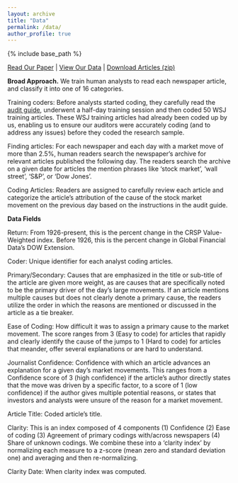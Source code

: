 ```yaml
---
layout: archive
title: "Data"
permalink: /data/
author_profile: true
---
```


{% include base_path %}

<a href="https://stockjumpswebsite.github.io/stockjumps/files/BBDS_BigJumps_Nov2020.pdf" target="_blank">Read Our Paper</a> | <a href="https://docs.google.com/spreadsheets/d/1BtWwJ-DSvbxsfPoDShWBvEgVbbt65C1g5qiDQST4Sic/edit#gid=1174245246" target="_blank">View Our Data</a> | <a href="https://www.dropbox.com/s/sgq7t10c6dboiwc/WSJ_final.zip?dl=0">Download Articles (zip)</a>


<b>Broad Approach.</b> We train human analysts to read each newspaper article, and classify it into one of 16 categories.

Training coders: Before analysts started coding, they carefully read the <a href="https://stockjumpswebsite.github.io/stockjumps/files/newguide.pdf" target="_blank">audit guide</a>, underwent a half-day training session and then coded 50 WSJ training articles. These WSJ training articles had already been coded up by us, enabling us to ensure our auditors were accurately coding (and to address any issues) before they coded the research sample.

Finding articles: For each newspaper and each day with a market move of more than 2.5%, human readers search the newspaper’s archive for relevant articles published the following day. The readers search the archive on a given date for articles the mention phrases like ‘stock market’, ‘wall street’, ‘S&P’, or ‘Dow Jones’.

Coding Articles: Readers are assigned to carefully review each article and categorize the article’s attribution of the cause of the stock market movement on the previous day based on the instructions in the audit guide.

<b>Data Fields</b>

Return: From 1926-present, this is the percent change in the CRSP Value-Weighted index.  Before 1926, this is the percent change in Global Financial Data’s DOW Extension.

Coder: Unique identifier for each analyst coding articles.

Primary/Secondary: Causes that are emphasized in the title or sub-title of the article are given more weight, as are causes that are specifically noted to be the primary driver of the day’s large movements. If an article mentions multiple causes but does not clearly denote a primary cause, the readers utilize the order in which the reasons are mentioned or discussed in the article as a tie breaker. 

Ease of Coding: How difficult it was to assign a primary cause to the market movement. The score ranges from 3 (Easy to code) for articles that rapidly and clearly identify the cause of the jumps to 1 (Hard to code) for articles that meander, offer several explanations or are hard to understand.

Journalist Confidence: Confidence with which an article advances an explanation for a given day’s market movements. This ranges from a Confidence score of 3 (high confidence) if the article’s author directly states that the move was driven by a specific factor, to a score of 1 (low confidence) if the author gives multiple potential reasons, or states that investors and analysts were unsure of the reason for a market movement.

Article Title: Coded article’s title.

Clarity: This is an index composed of 4 components (1) Confidence (2) Ease of coding (3) Agreement of primary codings with/across newspapers (4) Share of unknown codings.  We combine these into a ‘clarity index’ by normalizing each measure to a z-score (mean zero and standard deviation one) and averaging and then re-normalizing.

Clarity Date: When clarity index was computed.
